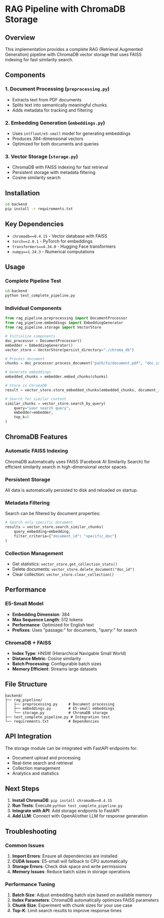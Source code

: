 # RAG Pipeline with ChromaDB Storage

## Overview

This implementation provides a complete RAG (Retrieval Augmented Generation) pipeline with ChromaDB vector storage that uses FAISS indexing for fast similarity search.

## Components

### 1. Document Processing (`preprocessing.py`)
- Extracts text from PDF documents
- Splits text into semantically meaningful chunks
- Adds metadata for tracking and filtering

### 2. Embedding Generation (`embeddings.py`)
- Uses `intfloat/e5-small` model for generating embeddings
- Produces 384-dimensional vectors
- Optimized for both documents and queries

### 3. Vector Storage (`storage.py`)
- ChromaDB with FAISS indexing for fast retrieval
- Persistent storage with metadata filtering
- Cosine similarity search

## Installation

```bash
cd backend
pip install -r requirements.txt
```

## Key Dependencies

- `chromadb==0.4.15` - Vector database with FAISS
- `torch==2.0.1` - PyTorch for embeddings
- `transformers==4.34.0` - Hugging Face transformers
- `numpy==1.24.3` - Numerical computations

## Usage

### Complete Pipeline Test

```bash
cd backend
python test_complete_pipeline.py
```

### Individual Components

```python
from rag_pipeline.preprocessing import DocumentProcessor
from rag_pipeline.embeddings import EmbeddingGenerator
from rag_pipeline.storage import VectorStore

# Initialize components
doc_processor = DocumentProcessor()
embedder = EmbeddingGenerator()
vector_store = VectorStore(persist_directory="./chroma_db")

# Process document
chunks = doc_processor.process_document("path/to/document.pdf", "doc_id", "filename.pdf")

# Generate embeddings
embedded_chunks = embedder.embed_chunks(chunks)

# Store in ChromaDB
result = vector_store.store_embedded_chunks(embedded_chunks, document_id="doc_id")

# Search for similar content
similar_chunks = vector_store.search_by_query(
    query="your search query",
    embedder=embedder,
    top_k=5
)
```

## ChromaDB Features

### Automatic FAISS Indexing
ChromaDB automatically uses FAISS (Facebook AI Similarity Search) for efficient similarity search in high-dimensional vector spaces.

### Persistent Storage
All data is automatically persisted to disk and reloaded on startup.

### Metadata Filtering
Search can be filtered by document properties:

```python
# Search only specific document
results = vector_store.search_similar_chunks(
    query_embedding=embedding,
    filter_criteria={"document_id": "specific_doc"}
)
```

### Collection Management
- Get statistics: `vector_store.get_collection_stats()`
- Delete documents: `vector_store.delete_document("doc_id")`
- Clear collection: `vector_store.clear_collection()`

## Performance

### E5-Small Model
- **Embedding Dimension**: 384
- **Max Sequence Length**: 512 tokens
- **Performance**: Optimized for English text
- **Prefixes**: Uses "passage:" for documents, "query:" for search

### ChromaDB + FAISS
- **Index Type**: HNSW (Hierarchical Navigable Small World)
- **Distance Metric**: Cosine similarity
- **Batch Processing**: Configurable batch sizes
- **Memory Efficient**: Streams large datasets

## File Structure

```
backend/
├── rag_pipeline/
│   ├── preprocessing.py     # Document processing
│   ├── embeddings.py        # E5-small embeddings
│   └── storage.py           # ChromaDB storage
├── test_complete_pipeline.py # Integration test
└── requirements.txt         # Dependencies
```

## API Integration

The storage module can be integrated with FastAPI endpoints for:
- Document upload and processing
- Real-time search and retrieval
- Collection management
- Analytics and statistics

## Next Steps

1. **Install ChromaDB**: `pip install chromadb==0.4.15`
2. **Run Tests**: Execute `python test_complete_pipeline.py`
3. **Integrate with API**: Add storage endpoints to FastAPI
4. **Add LLM**: Connect with OpenAI/other LLM for response generation

## Troubleshooting

### Common Issues

1. **Import Errors**: Ensure all dependencies are installed
2. **CUDA Issues**: E5-small will fallback to CPU automatically
3. **Storage Errors**: Check disk space and write permissions
4. **Memory Issues**: Reduce batch sizes in storage operations

### Performance Tuning

1. **Batch Size**: Adjust embedding batch size based on available memory
2. **Index Parameters**: ChromaDB automatically optimizes FAISS parameters
3. **Chunk Size**: Experiment with chunk sizes for your use case
4. **Top-K**: Limit search results to improve response times